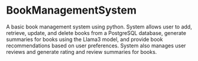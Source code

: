 # BookManagementSystem
A basic book management system using python. System allows user to  add, retrieve, update, and delete books from a PostgreSQL database, generate summaries  for books using the Llama3 model, and provide book recommendations based on user  preferences. System also manages  user reviews and generate rating and  review summaries for books.
